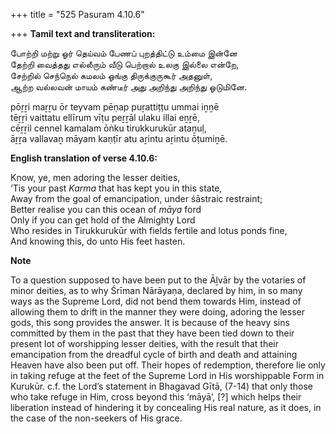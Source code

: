 +++
title = "525 Pasuram 4.10.6"

+++
**Tamil text and transliteration:**

போற்றி மற்று ஓர் தெய்வம் பேணப் புறத்திட்டு உம்மை இன்னே  
தேற்றி வைத்தது எல்லீரும் வீடு பெற்றால் உலகு இல்லை என்றே,  
சேற்றில் செந்நெல் கமலம் ஓங்கு திருக்குருகூர் அதனுள்,  
ஆற்ற வல்லவன் மாயம் கண்டீர் அது அறிந்து அறிந்து ஓடுமினே.

pōṟṟi maṟṟu ōr teyvam pēṇap puṟattiṭṭu ummai iṉṉē  
tēṟṟi vaittatu ellīrum vīṭu peṟṟāl ulaku illai eṉṟē,  
cēṟṟil cennel kamalam ōṅku tirukkurukūr ataṉuḷ,  
āṟṟa vallavaṉ māyam kaṇṭīr atu aṟintu aṟintu ōṭumiṉē.

**English translation of verse 4.10.6:**

Know, ye, men adoring the lesser deities,  
‘Tis your past *Karma* that has kept you in this state,  
Away from the goal of emancipation, under śāstraic restraint;  
Better realise you can this ocean of *māya* ford  
Only if you can get hold of the Almighty Lord  
Who resides in Tirukkurukūr with fields fertile and lotus ponds fine,  
And knowing this, do unto His feet hasten.

**Note**

To a question supposed to have been put to the Āḻvār by the votaries of minor deities, as to why Śrīman Nārāyaṇa, declared by him, in so many ways as the Supreme Lord, did not bend them towards Him, instead of allowing them to drift in the manner they were doing, adoring the lesser gods, this song provides the answer. It is because of the heavy sins committed by them in the past that they have been tied down to their present lot of worshipping lesser deities, with the result that their emancipation from the dreadful cycle of birth and death and attaining Heaven have also been put off. Their hopes of redemption, therefore lie only in taking refuge at the feet of the Supreme Lord in His worshippable Form in Kurukūr. c.f. the Lord’s statement in Bhagavad Gītā, (7-14) that only those who take refuge in Him, cross beyond this ‘māyā’, [?] which helps their liberation instead of hindering it by concealing His real nature, as it does, in the case of the non-seekers of His grace.


